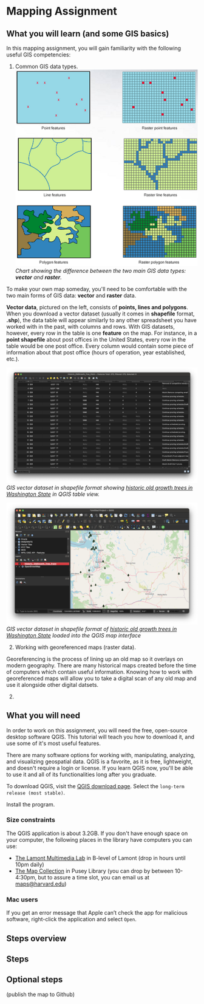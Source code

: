 # Mapping Assignment

## What you will learn (and some GIS basics)

In this mapping assignment, you will gain familiarity with the following useful GIS competencies:

1. Common GIS data types.
![Chart showing vector data which is points, lines and polygons on the left, and raster data which is gridded pixels on the right.](media/1.png)
_Chart showing the difference between the two main GIS data types: **vector** and **raster**._

To make your own map someday, you'll need to be comfortable with the two main forms of GIS data: **vector** and **raster** data.

**Vector data**, pictured on the left, consists of **points, lines and polygons**. When you download a vector dataset (usually it comes in **shapefile** format, **.shp**), the data table will appear similarly to any other spreadsheet you have worked with in the past, with columns and rows. With GIS datasets, however, every row in the table is one **feature** on the map. For instance, in a **point shapefile** about post offices in the United States, every row in the table would be one post office. Every column would contain some piece of information about that post office (hours of operation, year established, etc.).

![Screenshot of QGIS interface showing the back end of the dataset, a table with rows and columns about each tree ](media/2.png)
_GIS vector dataset in shapefile format showing [historic old growth trees in Washington State](https://geo.wa.gov/maps/61db62e6e6864b579e0e36c005e94e71/about) in QGIS table view._

![Screenshot of QGIS interface with point dataset of trees loaded in and appearing on the map](media/3.png)
_GIS vector dataset in shapefile format of [historic old growth trees in Washington State](https://geo.wa.gov/maps/61db62e6e6864b579e0e36c005e94e71/about) loaded into the QGIS map interface_




2. Working with georeferenced maps (raster data).



Georeferencing is the process of lining up an old map so it overlays on modern geography. There are many historical maps created before the time of computers which contain useful information. Knowing how to work with georeferenced maps will allow you to take a digital scan of any old map and use it alongside other digital datsets.

2. 

## What you will need

In order to work on this assignment, you will need the free, open-source desktop software QGIS. This tutorial will teach you how to download it, and use some of it's most useful features. 

There are many software options for working with, manipulating, analyzing, and visualizing geospatial data. QGIS is a favorite, as it is free, lightweight, and doesn't require a login or license. If you learn QGIS now, you'll be able to use it and all of its functionalities long after you graduate.

To download QGIS, visit the [QGIS download page](https://www.qgis.org/en/site/forusers/download.html). Select the `long-term release (most stable)`.

Install the program. 

### Size constraints
The QGIS application is about 3.2GB. If you don't have enough space on your computer, the following places in the library have computers you can use:
- [The Lamont Multimedia Lab](https://library.harvard.edu/services-tools/lamont-multimedia-lab) in B-level of Lamont (drop in hours until 10pm daily)
- [The Map Collection](https://library.harvard.edu/libraries/harvard-map-collection) in Pusey Library (you can drop by between 10-4:30pm, but to assure a time slot, you can email us at [maps@harvard.edu](mailto:maps@harvard.edu))

### Mac users
If you get an error message that Apple can’t check the app for malicious software, right-click the application and select `Open`.


## Steps overview

## Steps

## Optional steps 

(publish the map to Github)